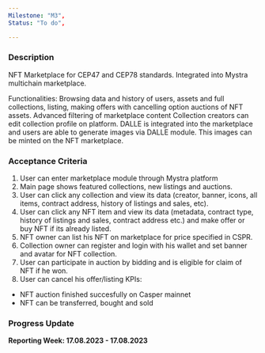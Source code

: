 ```yaml
---
Milestone: "M3",
Status: "To do",

---
```

<!--lang:en--> 
### Description

NFT Marketplace for CEP47 and CEP78 standards. Integrated into Mystra multichain
marketplace.

Functionalities:
Browsing data and history of users, assets and full collections,
listing, making offers with cancelling option auctions of NFT assets. Advanced filtering of marketplace content Collection creators can edit collection profile on platform. DALLE is integrated into the marketplace and users are able to generate images via DALLE module. This images can be minted on the NFT marketplace.


### Acceptance Criteria

1. User can enter marketplace module through Mystra platform
2. Main page shows featured collections, new listings and auctions.
3. User can click any collection and view its data (creator, banner, icons, all items, contract address, history of listings and sales, etc).
4. User can click any NFT item and view its data (metadata, contract type, history of listings and sales, contract address etc.) and make offer or buy NFT if its already listed.
5. NFT owner can list his NFT on marketplace for price specified in CSPR.
6. Collection owner can register and login with his wallet and set banner and avatar for NFT collection.
7. User can participate in auction by bidding and is eligible for claim of NFT if he won.
8. User can cancel his offer/listing
KPIs:
- NFT auction finished succesfully on Casper mainnet
- NFT can be transferred, bought and sold

### Progress Update

**Reporting Week: 17.08.2023 - 17.08.2023**